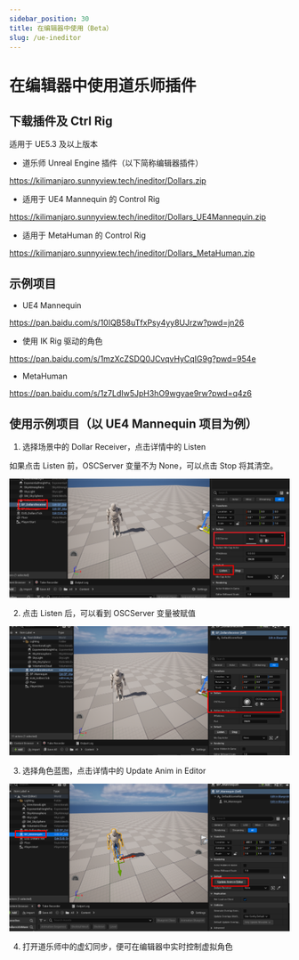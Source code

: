 ```yaml
---
sidebar_position: 30
title: 在编辑器中使用（Beta）
slug: /ue-ineditor
---	
```

# 在编辑器中使用道乐师插件

## 下载插件及 Ctrl Rig

适用于 UE5.3 及以上版本

- 道乐师 Unreal Engine 插件（以下简称编辑器插件）

https://kilimanjaro.sunnyview.tech/ineditor/Dollars.zip

- 适用于 UE4 Mannequin 的 Control Rig

https://kilimanjaro.sunnyview.tech/ineditor/Dollars_UE4Mannequin.zip

- 适用于 MetaHuman 的 Control Rig

https://kilimanjaro.sunnyview.tech/ineditor/Dollars_MetaHuman.zip

## 示例项目

- UE4 Mannequin

https://pan.baidu.com/s/10IQB58uTfxPsy4yy8UJrzw?pwd=jn26

- 使用 IK Rig 驱动的角色

https://pan.baidu.com/s/1mzXcZSDQ0JCvqvHyCqIG9g?pwd=954e

- MetaHuman

https://pan.baidu.com/s/1z7LdIw5JpH3hO9wgyae9rw?pwd=q4z6

## 使用示例项目（以 UE4 Mannequin 项目为例）

1. 选择场景中的 Dollar Receiver，点击详情中的 Listen

如果点击 Listen 前，OSCServer 变量不为 None，可以点击 Stop 将其清空。

![](../../img/2025_06_06_20_22_05.png)

2. 点击 Listen 后，可以看到 OSCServer 变量被赋值

![](../../img/2025_06_06_20_24_15.png)

3. 选择角色蓝图，点击详情中的 Update Anim in Editor

![](../../img/2025_06_06_20_25_12.png)

4. 打开道乐师中的虚幻同步，便可在编辑器中实时控制虚拟角色